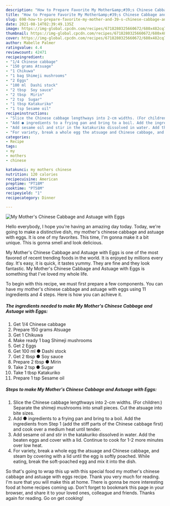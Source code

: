 ```yaml
---
description: "How to Prepare Favorite My Mother&amp;#39;s Chinese Cabbage and Astuage with Eggs"
title: "How to Prepare Favorite My Mother&amp;#39;s Chinese Cabbage and Astuage with Eggs"
slug: 698-how-to-prepare-favorite-my-mother-and-39-s-chinese-cabbage-and-astuage-with-eggs
date: 2021-08-14T02:39:49.135Z
image: https://img-global.cpcdn.com/recipes/6718280325660672/680x482cq70/my-mothers-chinese-cabbage-and-astuage-with-eggs-recipe-main-photo.jpg
thumbnail: https://img-global.cpcdn.com/recipes/6718280325660672/680x482cq70/my-mothers-chinese-cabbage-and-astuage-with-eggs-recipe-main-photo.jpg
cover: https://img-global.cpcdn.com/recipes/6718280325660672/680x482cq70/my-mothers-chinese-cabbage-and-astuage-with-eggs-recipe-main-photo.jpg
author: Mabelle Palmer
ratingvalue: 4.4
reviewcount: 42471
recipeingredient:
- "1/4 Chinese cabbage"
- "150 grams Atsuage"
- "1 Chikuwa"
- "1 bag Shimeji mushrooms"
- "2 Eggs"
- "100 ml  Dashi stock"
- "2 tbsp  Soy sauce"
- "2 tbsp  Mirin"
- "2 tsp  Sugar"
- "1 tbsp Katakuriko"
- "1 tsp Sesame oil"
recipeinstructions:
- "Slice the Chinese cabbage lengthways into 2-cm widths. (For children:) Separate the shimeji mushrooms into small pieces. Cut the atsuage into bite sizes."
- "Add ● ingredients to a frying pan and bring to a boil. Add the ingredients from Step 1 (add the stiff parts of the Chinese cabbage first) and cook over a medium heat until tender."
- "Add sesame oil and stir in the katakuriko dissolved in water. Add the beaten eggs and cover with a lid. Continue to cook for 1-2 more minutes over low heat."
- "For variety, break a whole egg the atsuage and Chinese cabbage, and steam by covering with a lid until the egg is softly poached. While eating, break the soft-poached egg and mix it into the dish."
categories:
- Recipe
tags:
- my
- mothers
- chinese

katakunci: my mothers chinese 
nutrition: 120 calories
recipecuisine: American
preptime: "PT18M"
cooktime: "PT58M"
recipeyield: "1"
recipecategory: Dinner

---
```



![My Mother&#39;s Chinese Cabbage and Astuage with Eggs](https://img-global.cpcdn.com/recipes/6718280325660672/680x482cq70/my-mothers-chinese-cabbage-and-astuage-with-eggs-recipe-main-photo.jpg)

Hello everybody, I hope you're having an amazing day today. Today, we're going to make a distinctive dish, my mother&#39;s chinese cabbage and astuage with eggs. It is one of my favorites. This time, I'm gonna make it a bit unique. This is gonna smell and look delicious.



My Mother&#39;s Chinese Cabbage and Astuage with Eggs is one of the most favored of recent trending foods in the world. It is enjoyed by millions every day. It's easy, it is quick, it tastes yummy. They are fine and they look fantastic. My Mother&#39;s Chinese Cabbage and Astuage with Eggs is something that I've loved my whole life.


To begin with this recipe, we must first prepare a few components. You can have my mother&#39;s chinese cabbage and astuage with eggs using 11 ingredients and 4 steps. Here is how you can achieve it.

<!--inarticleads1-->

##### The ingredients needed to make My Mother&#39;s Chinese Cabbage and Astuage with Eggs:

1. Get 1/4 Chinese cabbage
1. Prepare 150 grams Atsuage
1. Get 1 Chikuwa
1. Make ready 1 bag Shimeji mushrooms
1. Get 2 Eggs
1. Get 100 ml ● Dashi stock
1. Get 2 tbsp ● Soy sauce
1. Prepare 2 tbsp ● Mirin
1. Take 2 tsp ● Sugar
1. Take 1 tbsp Katakuriko
1. Prepare 1 tsp Sesame oil




<!--inarticleads2-->

##### Steps to make My Mother&#39;s Chinese Cabbage and Astuage with Eggs:

1. Slice the Chinese cabbage lengthways into 2-cm widths. (For children:) Separate the shimeji mushrooms into small pieces. Cut the atsuage into bite sizes.
1. Add ● ingredients to a frying pan and bring to a boil. Add the ingredients from Step 1 (add the stiff parts of the Chinese cabbage first) and cook over a medium heat until tender.
1. Add sesame oil and stir in the katakuriko dissolved in water. Add the beaten eggs and cover with a lid. Continue to cook for 1-2 more minutes over low heat.
1. For variety, break a whole egg the atsuage and Chinese cabbage, and steam by covering with a lid until the egg is softly poached. While eating, break the soft-poached egg and mix it into the dish.




So that's going to wrap this up with this special food my mother&#39;s chinese cabbage and astuage with eggs recipe. Thank you very much for reading. I'm sure that you will make this at home. There is gonna be more interesting food at home recipes coming up. Don't forget to bookmark this page in your browser, and share it to your loved ones, colleague and friends. Thanks again for reading. Go on get cooking!

